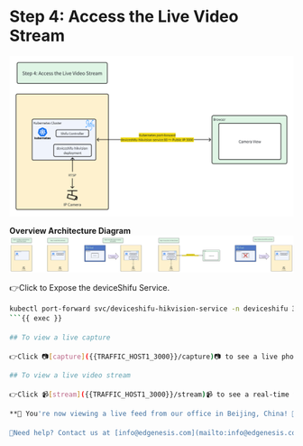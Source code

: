 # Step 4: Access the Live Video Stream

![step4](../../images/shifu/step4.png)

**Overview Architecture Diagram**
![Architecture](../../images/shifu-cloud-camera-demo/overview_architecture.png)


👉Click to Expose the deviceShifu Service.

```bash
kubectl port-forward svc/deviceshifu-hikvision-service -n deviceshifu 3000:80 --address=0.0.0.0
```{{ exec }}

## To view a live capture

👉Click 📷[capture]({{TRAFFIC_HOST1_3000}}/capture)📷 to see a live photo from the Beijing camera

## To view a live video stream

👉Click 📹[stream]({{TRAFFIC_HOST1_3000}}/stream)📹 to see a real-time video stream from the Beijing camera

**🎉 You're now viewing a live feed from our office in Beijing, China! 🎉**

🔔Need help? Contact us at [info@edgenesis.com](mailto:info@edgenesis.com). We will help you out immediately.
